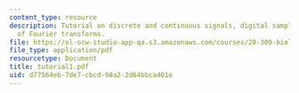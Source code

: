 ```yaml
---
content_type: resource
description: Tutorial on discrete and continuous signals, digital sampling, and summary
  of Fourier transforms.
file: https://ol-ocw-studio-app-qa.s3.amazonaws.com/courses/20-309-biological-engineering-ii-instrumentation-and-measurement-fall-2006/d77564eb7de7cbcd98a22d64bbca401e_tutorial1.pdf
file_type: application/pdf
resourcetype: Document
title: tutorial1.pdf
uid: d77564eb-7de7-cbcd-98a2-2d64bbca401e
---
```

